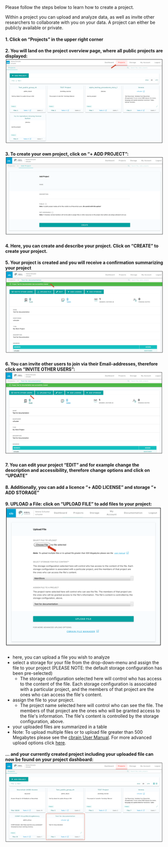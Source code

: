 Please follow the steps below to learn how to create a project.


Within a project you can upload and analyze data, as well as invite other researchers to collaborate with you on your data. 
A project can either be publicly available or private.

#### 1. Click on “**Projects**” in the upper right corner  
#### 2. You will land on the project overview page, where all public projects are displayed: ![](img/project_dashboard.png)  
#### 3. To create your own project, click on “**+ ADD PROJECT**”: ![](img/add_project2.png)  
#### 4. Here, you can create and describe your project. Click on “****CREATE****” to create your project.  
#### 5. Your project is created and you will receive a confirmation summarizing your project ![](img/project_success.png)  
#### 6. You can invite other users to join via their Email-addresses, therefore click on “INVITE OTHER USERS”: ![](img/project_invite.png)  
#### 7. You can edit your project “**EDIT**” and for example change the description and accessibility, therefore change options and click on “UPDATE”  
#### 8. Additionally, you can add a licence “**+ ADD LICENSE**” and storage “**+ ADD STORAGE**”  
#### 9. **UPLOAD** a File: click on “UPLOAD FILE” to add files to your project: ![](img/upload_1eng.png)
   * here, you can upload a file you wish to analyze
   * select a storage for your file from the drop-down-menu and assign the file to your project (PLEASE NOTE: the default storage configuration has been pre-selected)
     * The storage configuration selected here will control who has access to the content of the file. Each storage configuration is associated with a particular project, and the members of that project are the ones who can access the file's content.
   * assign the file to your project.
     * The project name selected here will control who can see the file. The members of that project are the ones who will be granted access to the file's information. The file's content is controlled by the storage configuration, above.
   * your uploaded files are summarized in a table
   * Note: To upload multiple files or to upload file greater than 500 Megabytes please see the [cbrain User Manual](https://portal.cbrain.mcgill.ca//doc/manual/manual.html). For more advanced upload options click [here](https://portal.neurohub.ca/userfiles).

#### … and your currently created project including your uploaded file can now be found on your project dashboard: ![](img/project_dashboard_test.png)
